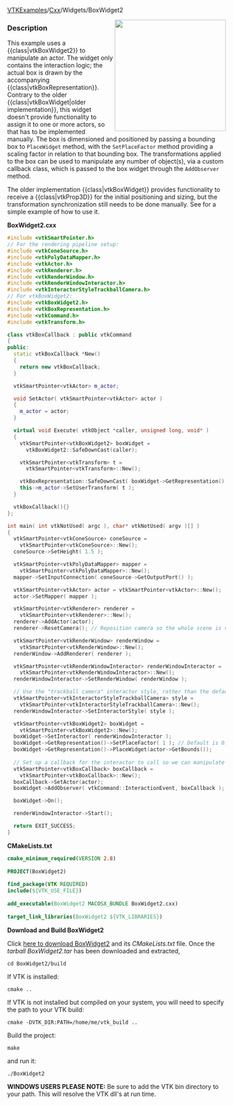 [VTKExamples](/index/)/[Cxx](/Cxx)/Widgets/BoxWidget2

<img align="right" src="https://github.com/lorensen/VTKExamples/blob/gh-pages/Testing/Baseline/Widgets/TestBoxWidget2.png?raw=true" width="256" />

### Description
This example uses a {{class|vtkBoxWidget2}} to manipulate an actor. The widget only contains the interaction logic; the actual box is drawn by the accompanying {{class|vtkBoxRepresentation}}.
Contrary to the older {{class|vtkBoxWidget|older implementation}}, this widget doesn't provide functionality to assign it to one or more actors, so that has to be implemented manually. The box is dimensioned and positioned by passing a bounding box to <code>PlaceWidget</code> method, with the <code>SetPlaceFactor</code> method providing a scaling factor in relation to that bounding box. The transformations applied to the box can be used to manipulate any number of object(s), via a custom callback class, which is passed to the box widget through the <code>AddObserver</code> method.

The older implementation {{class|vtkBoxWidget}} provides functionality to receive a {{class|vtkProp3D}} for the initial positioning and sizing, but the transformation synchronization still needs to be done manually. See []([../BoxWidget|BoxWidget]) for a simple example of how to use it.

**BoxWidget2.cxx**
```c++
#include <vtkSmartPointer.h>
// For the rendering pipeline setup:
#include <vtkConeSource.h>
#include <vtkPolyDataMapper.h>
#include <vtkActor.h>
#include <vtkRenderer.h>
#include <vtkRenderWindow.h>
#include <vtkRenderWindowInteractor.h>
#include <vtkInteractorStyleTrackballCamera.h>
// For vtkBoxWidget2:
#include <vtkBoxWidget2.h>
#include <vtkBoxRepresentation.h>
#include <vtkCommand.h>
#include <vtkTransform.h>

class vtkBoxCallback : public vtkCommand
{
public:
  static vtkBoxCallback *New()
  {
    return new vtkBoxCallback;
  }

  vtkSmartPointer<vtkActor> m_actor;

  void SetActor( vtkSmartPointer<vtkActor> actor )
  {
    m_actor = actor;
  }

  virtual void Execute( vtkObject *caller, unsigned long, void* )
  {
    vtkSmartPointer<vtkBoxWidget2> boxWidget =
      vtkBoxWidget2::SafeDownCast(caller);

    vtkSmartPointer<vtkTransform> t =
      vtkSmartPointer<vtkTransform>::New();

    vtkBoxRepresentation::SafeDownCast( boxWidget->GetRepresentation() )->GetTransform( t );
    this->m_actor->SetUserTransform( t );
  }

  vtkBoxCallback(){}
};

int main( int vtkNotUsed( argc ), char* vtkNotUsed( argv )[] )
{
  vtkSmartPointer<vtkConeSource> coneSource =
    vtkSmartPointer<vtkConeSource>::New();
  coneSource->SetHeight( 1.5 );

  vtkSmartPointer<vtkPolyDataMapper> mapper =
    vtkSmartPointer<vtkPolyDataMapper>::New();
  mapper->SetInputConnection( coneSource->GetOutputPort() );

  vtkSmartPointer<vtkActor> actor = vtkSmartPointer<vtkActor>::New();
  actor->SetMapper( mapper );

  vtkSmartPointer<vtkRenderer> renderer =
    vtkSmartPointer<vtkRenderer>::New();
  renderer->AddActor(actor);
  renderer->ResetCamera(); // Reposition camera so the whole scene is visible

  vtkSmartPointer<vtkRenderWindow> renderWindow =
    vtkSmartPointer<vtkRenderWindow>::New();
  renderWindow->AddRenderer( renderer );

  vtkSmartPointer<vtkRenderWindowInteractor> renderWindowInteractor =
    vtkSmartPointer<vtkRenderWindowInteractor>::New();
  renderWindowInteractor->SetRenderWindow( renderWindow );

  // Use the "trackball camera" interactor style, rather than the default "joystick camera"
  vtkSmartPointer<vtkInteractorStyleTrackballCamera> style =
    vtkSmartPointer<vtkInteractorStyleTrackballCamera>::New();
  renderWindowInteractor->SetInteractorStyle( style );

  vtkSmartPointer<vtkBoxWidget2> boxWidget =
    vtkSmartPointer<vtkBoxWidget2>::New();
  boxWidget->SetInteractor( renderWindowInteractor );
  boxWidget->GetRepresentation()->SetPlaceFactor( 1 ); // Default is 0.5
  boxWidget->GetRepresentation()->PlaceWidget(actor->GetBounds());
  
  // Set up a callback for the interactor to call so we can manipulate the actor
  vtkSmartPointer<vtkBoxCallback> boxCallback =
    vtkSmartPointer<vtkBoxCallback>::New();
  boxCallback->SetActor(actor);
  boxWidget->AddObserver( vtkCommand::InteractionEvent, boxCallback );

  boxWidget->On();

  renderWindowInteractor->Start();

  return EXIT_SUCCESS;
}
```
**CMakeLists.txt**
```cmake
cmake_minimum_required(VERSION 2.8)
 
PROJECT(BoxWidget2)
 
find_package(VTK REQUIRED)
include(${VTK_USE_FILE})
 
add_executable(BoxWidget2 MACOSX_BUNDLE BoxWidget2.cxx)
 
target_link_libraries(BoxWidget2 ${VTK_LIBRARIES})
```

**Download and Build BoxWidget2**

Click [here to download BoxWidget2](https://github.com/lorensen/VTKWikiExamplesTarballs/raw/master/BoxWidget2.tar) and its *CMakeLists.txt* file.
Once the *tarball BoxWidget2.tar* has been downloaded and extracted,
```
cd BoxWidget2/build 
```
If VTK is installed:
```
cmake ..
```
If VTK is not installed but compiled on your system, you will need to specify the path to your VTK build:
```
cmake -DVTK_DIR:PATH=/home/me/vtk_build ..
```
Build the project:
```
make
```
and run it:
```
./BoxWidget2
```
**WINDOWS USERS PLEASE NOTE:** Be sure to add the VTK bin directory to your path. This will resolve the VTK dll's at run time.

